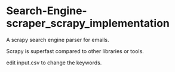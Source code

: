 # Search-Engine-scraper_scrapy_implementation
A scrapy search engine parser for emails.

Scrapy is superfast compared to other libraries or tools.

edit input.csv to change the keywords.
